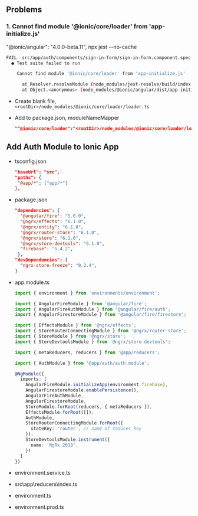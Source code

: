 ## Problems

### 1. Cannot find module '@ionic/core/loader' from 'app-initialize.js'

"@ionic/angular": "4.0.0-beta.11",
npx jest --no-cache

```sh
FAIL  src/app/auth/components/sign-in-form/sign-in-form.component.spec.ts
  ● Test suite failed to run

    Cannot find module '@ionic/core/loader' from 'app-initialize.js'

      at Resolver.resolveModule (node_modules/jest-resolve/build/index.js:221:17)
      at Object.<anonymous> (node_modules/@ionic/angular/dist/app-initialize.js:1:1)
```

- Create blank file, `<rootDir>/node_modules/@ionic/core/loader/loader.ts`
- Add to package.json, moduleNameMapper

  ```json
  "^@ionic/core/loader":"<rootDir>/node_modules/@ionic/core/loader/loader.ts"
  ```

## Add Auth Module to Ionic App

- tsconfig.json

  ```json
  "baseUrl": "src",
  "paths": {
   "@app/*": ["app/*"]
  },
  ```

- package.json

  ```json
  "dependencies": {
    "@angular/fire": "5.0.0",
    "@ngrx/effects": "6.1.0",
    "@ngrx/entity": "6.1.0",
    "@ngrx/router-store": "6.1.0",
    "@ngrx/store": "6.1.0",
    "@ngrx/store-devtools": "6.1.0",
    "firebase": "5.4.2",
   },
  "devDependencies": {
    "ngrx-store-freeze": "0.2.4",
  }
  ```

- app.module.ts

  ```ts
  import { environment } from 'environments/environment';

  import { AngularFireModule } from '@angular/fire';
  import { AngularFireAuthModule } from '@angular/fire/auth';
  import { AngularFirestoreModule } from '@angular/fire/firestore';

  import { EffectsModule } from '@ngrx/effects';
  import { StoreRouterConnectingModule } from '@ngrx/router-store';
  import { StoreModule } from '@ngrx/store';
  import { StoreDevtoolsModule } from '@ngrx/store-devtools';

  import { metaReducers, reducers } from '@app/reducers';

  import { AuthModule } from '@app/auth/auth.module';

  @NgModule({
    imports: [
      AngularFireModule.initializeApp(environment.firebase),
      AngularFirestoreModule.enablePersistence(),
      AngularFireAuthModule,
      AngularFirestoreModule,
      StoreModule.forRoot(reducers, { metaReducers }),
      EffectsModule.forRoot([]),
      AuthModule,
      StoreRouterConnectingModule.forRoot({
        stateKey: 'router', // name of reducer key
      }),
      StoreDevtoolsModule.instrument({
        name: 'NgRx 2018',
      })
    ]
  })
  ```

- environment.service.ts
- src\app\reducers\index.ts
- environment.ts
- environment.prod.ts
